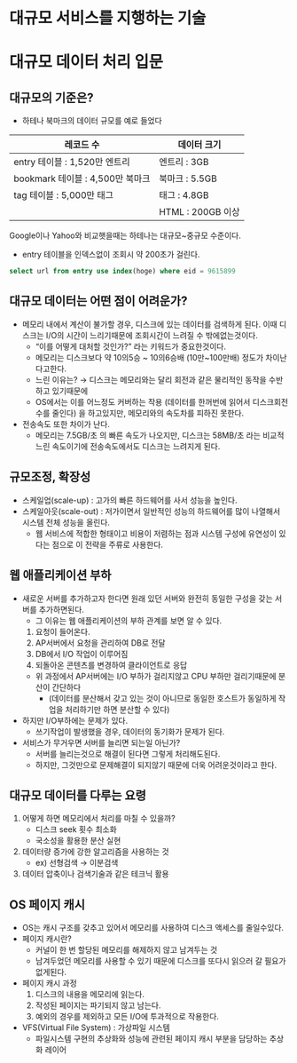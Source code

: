 # 대규모 서비스를 지행하는 기술

# 대규모 데이터 처리 입문

## 대규모의 기준은?

- 하테나 북마크의 데이터 규모를 예로 들었다

| 레코드 수 | 데이터 크기 |
| --- | --- |
| entry 테이블 : 1,520만 엔트리 | 엔트리 : 3GB |
| bookmark 테이블 : 4,500만 북마크 | 북마크 : 5.5GB |
| tag 테이블 : 5,000만 태그 | 태그 : 4.8GB |
|  | HTML : 200GB 이상 |

Google이나 Yahoo와 비교햇을때는 하테나는 대규모~중규모 수준이다.

- entry 테이블을 인덱스없이 조회시 약 200초가 걸린다.

```sql
select url from entry use index(hoge) where eid = 9615899
```

## 대규모 데이터는 어떤 점이 어려운가?

- 메모리 내에서 계산이 불가할 경우, 디스크에 있는 데이터를 검색하게 된다. 이때 디스크는 I/O의 시간이 느리기때문에 조회시간이 느려질 수 밖에없는것이다.
    - “이를 어떻게 대처할 것인가?” 라는 키워드가  중요한것이다.
    - 메모리는 디스크보다 약 10의5승 ~ 10의6승배 (10만~100만배) 정도가 차이난다고한다.
    - 느린 이유는? → 디스크는 메모리와는 달리 회전과 같은 물리적인 동작을 수반하고 있기때문에
    - OS에서는 이를 어느정도 커버하는 작용 (데이터를 한꺼번에 읽어서 디스크회전수를 줄인다) 을 하고있지만, 메모리와의 속도차를 피하진 못한다.
- 전송속도 또한 차이가 난다.
    - 메모리는 7.5GB/초 의 빠른 속도가 나오지만, 디스크는 58MB/초 라는 비교적 느린 속도이기에 전송속도에서도 디스크는 느려지게 된다.

## 규모조정, 확장성

- 스케일업(scale-up) : 고가의 빠른 하드웨어를 사서 성능을 높인다.
- 스케일아웃(scale-out) : 저가이면서 일반적인 성능의 하드웨어를 많이 나열해서 시스템 전체 성능을 올린다.
    - 웹 서비스에 적합한 형태이고 비용이 저렴하는 점과 시스템 구성에 유연성이 있다는 점으로 이 전략을 주류로 사용한다.

## 웹 애플리케이션 부하

- 새로운 서버를 추가하고자 한다면 원래 있던 서버와 완전히 동일한 구성을 갖는 서버를 추가하면된다.
    - 그 이유는 웹 애플리케이션의 부하 관계를 보면 알 수 있다.
    1. 요청이 들어온다.
    2. AP서버에서 요청을 관리하여 DB로 전달
    3. DB에서 I/O 작업이 이루어짐
    4. 되돌아온 콘텐츠를 변경하여 클라이언트로 응답
    - 위 과정에서 AP서버에는 I/O 부하가 걸리지않고 CPU 부하만 걸리기때문에 분산이 간단하다
        - (데이터를 분산해서 갖고 있는 것이 아니므로 동일한 호스트가 동일하게 작업을 처리하기만 하면 분산할 수 있다)
- 하지만 I/O부하에는 문제가 있다.
    - 쓰기작업이 발생했을 경우, 데이터의 동기화가 문제가 된다.
- 서비스가 무거우면 서버를 늘리면 되는일 아닌가?
    - 서버를 늘리는것으로 해결이 된다면 그렇게 처리해도된다.
    - 하지만, 그것만으로 문제해결이 되지않기 때문에 더욱 어려운것이라고 한다.

## 대규모 데이터를 다루는 요령

1. 어떻게 하면 메모리에서 처리를 마칠 수 있을까?
    - 디스크 seek 횟수 최소화
    - 국소성을 활용한 분산 실현
2. 데이터량 증가에 강한 알고리즘을 사용하는 것
    - ex) 선형검색 → 이분검색
3. 데이터 압축이나 검색기술과 같은 테크닉 활용

## OS 페이지 캐시

- OS는 캐시 구조를 갖추고 있어서 메모리를 사용하여 디스크 액세스를 줄일수있다.
- 페이지 캐시란?
    - 커널이 한 번 할당된 메모리를 해제하지 않고 남겨두는 것
    - 남겨두었던 메모리를 사용할 수 있기 때문에 디스크를 또다시 읽으러 갈 필요가 없게된다.
- 페이지 캐시 과정
    1. 디스크의 내용을 메모리에 읽는다.
    2. 작성된 페이지는 파기되지 않고 남는다.
    3. 예외의 경우를 제외하고 모든 I/O에 투과적으로 작용한다.
- VFS(Virtual File System) : 가상파일 시스템
    - 파일시스템 구현의 추상화와 성능에 관련된 페이지 캐시 부분을 담당하는 추상화 레이어